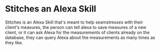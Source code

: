 # Stitches an Alexa Skill

Stitches is an Alexa Skill that's meant to help seamstresses with their client's measures, the person can tell alexa to save measures of a new client,
or it can ask Alexa for the measurements of clients already on the database, they can query Alexa about the measurements as many times as they like.
